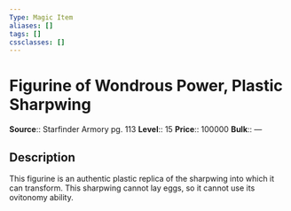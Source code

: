 ```yaml
---
Type: Magic Item
aliases: []
tags: []
cssclasses: []
---
```


# Figurine of Wondrous Power, Plastic Sharpwing

**Source**:: Starfinder Armory pg. 113
**Level**:: 15
**Price**:: 100000
**Bulk**:: —

## Description

This figurine is an authentic plastic replica of the sharpwing into which it can transform. This sharpwing cannot lay eggs, so it cannot use its ovitonomy ability.
